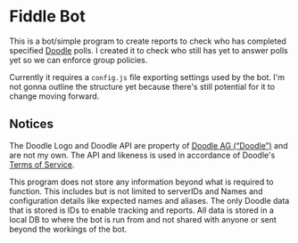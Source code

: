 # Fiddle Bot

This is a bot/simple program to create reports to check who has completed specified [Doodle](https://doodle.com/) polls. I created it to check who still has yet to answer polls yet so we can enforce group policies.

Currently it requires a `config.js` file exporting settings used by the bot. I'm not gonna outline the structure yet because there's still potential for it to change moving forward.

## Notices

The Doodle Logo and Doodle API are property of [Doodle AG (“Doodle”)](https://doodle.com/) and are not my own. The API and likeness is used in accordance of Doodle's [Terms of Service](https://doodle.com/terms-of-service).

This program does not store any information beyond what is required to function. This includes but is not limited to serverIDs and Names and configuration details like expected names and aliases. The only Doodle data that is stored is IDs to enable tracking and reports. All data is stored in a local DB to where the bot is run from and not shared with anyone or sent beyond the workings of the bot.
